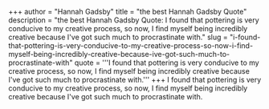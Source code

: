 +++
author = "Hannah Gadsby"
title = "the best Hannah Gadsby Quote"
description = "the best Hannah Gadsby Quote: I found that pottering is very conducive to my creative process, so now, I find myself being incredibly creative because I've got such much to procrastinate with."
slug = "i-found-that-pottering-is-very-conducive-to-my-creative-process-so-now-i-find-myself-being-incredibly-creative-because-ive-got-such-much-to-procrastinate-with"
quote = '''I found that pottering is very conducive to my creative process, so now, I find myself being incredibly creative because I've got such much to procrastinate with.'''
+++
I found that pottering is very conducive to my creative process, so now, I find myself being incredibly creative because I've got such much to procrastinate with.
